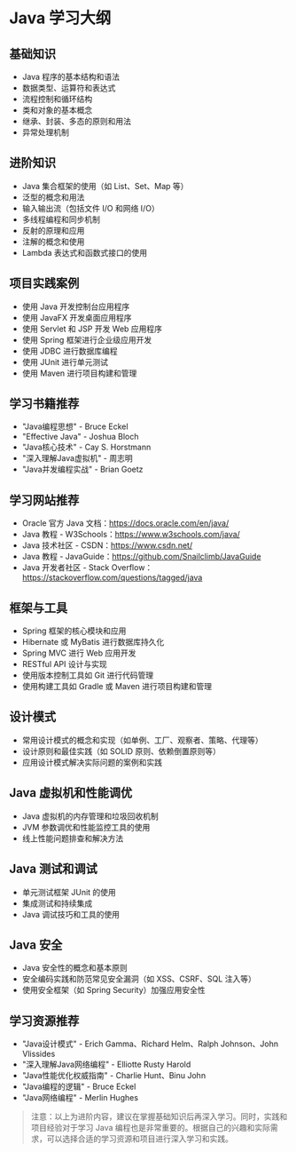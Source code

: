 # Java 学习大纲

## 基础知识

- Java 程序的基本结构和语法
- 数据类型、运算符和表达式
- 流程控制和循环结构
- 类和对象的基本概念
- 继承、封装、多态的原则和用法
- 异常处理机制

## 进阶知识

- Java 集合框架的使用（如 List、Set、Map 等）
- 泛型的概念和用法
- 输入输出流（包括文件 I/O 和网络 I/O）
- 多线程编程和同步机制
- 反射的原理和应用
- 注解的概念和使用
- Lambda 表达式和函数式接口的使用

## 项目实践案例

- 使用 Java 开发控制台应用程序
- 使用 JavaFX 开发桌面应用程序
- 使用 Servlet 和 JSP 开发 Web 应用程序
- 使用 Spring 框架进行企业级应用开发
- 使用 JDBC 进行数据库编程
- 使用 JUnit 进行单元测试
- 使用 Maven 进行项目构建和管理

## 学习书籍推荐

- "Java编程思想" - Bruce Eckel
- "Effective Java" - Joshua Bloch
- "Java核心技术" - Cay S. Horstmann
- "深入理解Java虚拟机" - 周志明
- "Java并发编程实战" - Brian Goetz

## 学习网站推荐

- Oracle 官方 Java 文档：https://docs.oracle.com/en/java/
- Java 教程 - W3Schools：https://www.w3schools.com/java/
- Java 技术社区 - CSDN：https://www.csdn.net/
- Java 教程 - JavaGuide：https://github.com/Snailclimb/JavaGuide
- Java 开发者社区 - Stack Overflow：https://stackoverflow.com/questions/tagged/java

## 框架与工具

- Spring 框架的核心模块和应用
- Hibernate 或 MyBatis 进行数据库持久化
- Spring MVC 进行 Web 应用开发
- RESTful API 设计与实现
- 使用版本控制工具如 Git 进行代码管理
- 使用构建工具如 Gradle 或 Maven 进行项目构建和管理

## 设计模式

- 常用设计模式的概念和实现（如单例、工厂、观察者、策略、代理等）
- 设计原则和最佳实践（如 SOLID 原则、依赖倒置原则等）
- 应用设计模式解决实际问题的案例和实践

## Java 虚拟机和性能调优

- Java 虚拟机的内存管理和垃圾回收机制
- JVM 参数调优和性能监控工具的使用
- 线上性能问题排查和解决方法

## Java 测试和调试

- 单元测试框架 JUnit 的使用
- 集成测试和持续集成
- Java 调试技巧和工具的使用

## Java 安全

- Java 安全性的概念和基本原则
- 安全编码实践和防范常见安全漏洞（如 XSS、CSRF、SQL 注入等）
- 使用安全框架（如 Spring Security）加强应用安全性

## 学习资源推荐

- "Java设计模式" - Erich Gamma、Richard Helm、Ralph Johnson、John Vlissides
- "深入理解Java网络编程" - Elliotte Rusty Harold
- "Java性能优化权威指南" - Charlie Hunt、Binu John
- "Java编程的逻辑" - Bruce Eckel
- "Java网络编程" - Merlin Hughes

> 注意：以上为进阶内容，建议在掌握基础知识后再深入学习。同时，实践和项目经验对于学习 Java 编程也是非常重要的。根据自己的兴趣和实际需求，可以选择合适的学习资源和项目进行深入学习和实践。
